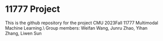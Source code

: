 # 11777 Project
This is the github repository for the project CMU 2023Fall 11777 Multimodal Machine Learning.\\
Group members: Weifan Wang, Junru Zhao, Yihan Zhang, Liwen Sun

